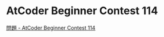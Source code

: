 AtCoder Beginner Contest 114
===

[問題 - AtCoder Beginner Contest 114](https://atcoder.jp/contests/abc114/tasks)
